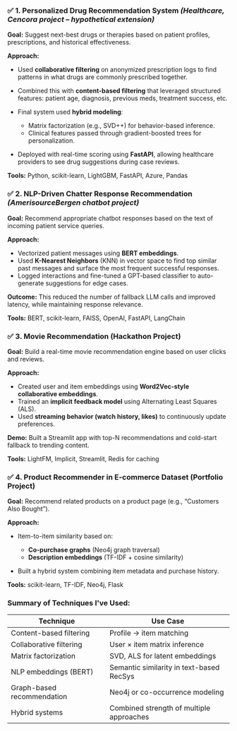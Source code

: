 

### ✅ **1. Personalized Drug Recommendation System** *(Healthcare, Cencora project – hypothetical extension)*

**Goal:** Suggest next-best drugs or therapies based on patient profiles, prescriptions, and historical effectiveness.

**Approach:**

* Used **collaborative filtering** on anonymized prescription logs to find patterns in what drugs are commonly prescribed together.
* Combined this with **content-based filtering** that leveraged structured features: patient age, diagnosis, previous meds, treatment success, etc.
* Final system used **hybrid modeling**:

  * Matrix factorization (e.g., SVD++) for behavior-based inference.
  * Clinical features passed through gradient-boosted trees for personalization.
* Deployed with real-time scoring using **FastAPI**, allowing healthcare providers to see drug suggestions during case reviews.

**Tools:** Python, scikit-learn, LightGBM, FastAPI, Azure, Pandas



### ✅ **2. NLP-Driven Chatter Response Recommendation** *(AmerisourceBergen chatbot project)*

**Goal:** Recommend appropriate chatbot responses based on the text of incoming patient service queries.

**Approach:**

* Vectorized patient messages using **BERT embeddings**.
* Used **K-Nearest Neighbors** (KNN) in vector space to find top similar past messages and surface the most frequent successful responses.
* Logged interactions and fine-tuned a GPT-based classifier to auto-generate suggestions for edge cases.

**Outcome:** This reduced the number of fallback LLM calls and improved latency, while maintaining response relevance.

**Tools:** BERT, scikit-learn, FAISS, OpenAI, FastAPI, LangChain



### ✅ **3. Movie Recommendation (Hackathon Project)**

**Goal:** Build a real-time movie recommendation engine based on user clicks and reviews.

**Approach:**

* Created user and item embeddings using **Word2Vec-style collaborative embeddings**.
* Trained an **implicit feedback model** using Alternating Least Squares (ALS).
* Used **streaming behavior (watch history, likes)** to continuously update preferences.

**Demo:** Built a Streamlit app with top-N recommendations and cold-start fallback to trending content.

**Tools:** LightFM, Implicit, Streamlit, Redis for caching



### ✅ **4. Product Recommender in E-commerce Dataset (Portfolio Project)**

**Goal:** Recommend related products on a product page (e.g., “Customers Also Bought”).

**Approach:**

* Item-to-item similarity based on:

  * **Co-purchase graphs** (Neo4j graph traversal)
  * **Description embeddings** (TF-IDF + cosine similarity)
* Built a hybrid system combining item metadata and purchase history.

**Tools:** scikit-learn, TF-IDF, Neo4j, Flask



### Summary of Techniques I've Used:

| Technique                  | Use Case                                 |
| -- | - |
| Content-based filtering    | Profile → item matching                  |
| Collaborative filtering    | User × item matrix inference             |
| Matrix factorization       | SVD, ALS for latent embeddings           |
| NLP embeddings (BERT)      | Semantic similarity in text-based RecSys |
| Graph-based recommendation | Neo4j or co-occurrence modeling          |
| Hybrid systems             | Combined strength of multiple approaches |


